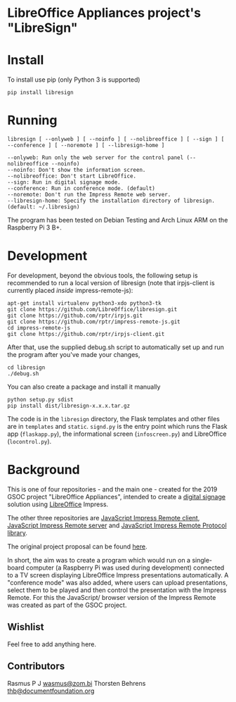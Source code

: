 # LibreOffice Appliances project's "LibreSign"

# Install

To install use pip (only Python 3 is supported)
```
pip install libresign
```

# Running

```
libresign [ --onlyweb ] [ --noinfo ] [ --nolibreoffice ] [ --sign ] [ --conference ] [ --noremote ] [ --libresign-home ]

--onlyweb: Run only the web server for the control panel (--nolibreoffice --noinfo)
--noinfo: Don't show the information screen.
--nolibreoffice: Don't start LibreOffice.
--sign: Run in digital signage mode.
--conference: Run in conference mode. (default)
--noremote: Don't run the Impress Remote web server.
--libresign-home: Specify the installation directory of libresign. (default: ~/.libresign)
```

The program has been tested on Debian Testing and Arch Linux ARM on the Raspberry Pi 3 B+.

# Development


For development, beyond the obvious tools, the following setup is
recommended to run a local version of libresign (note that
irpjs-client is currently placed _inside_ impress-remote-js):

```
apt-get install virtualenv python3-xdo python3-tk
git clone https://github.com/LibreOffice/libresign.git
git clone https://github.com/rptr/irpjs.git
git clone https://github.com/rptr/impress-remote-js.git
cd impress-remote-js
git clone https://github.com/rptr/irpjs-client.git
```

After that, use the supplied debug.sh script to automatically set up and run the program after you've made your changes,

```
cd libresign
./debug.sh
```

You can also create a package and install it manually

```
python setup.py sdist
pip install dist/libresign-x.x.x.tar.gz
```

The code is in the `libresign` directory, the Flask templates and other files are in `templates` and `static`. `signd.py` is the entry point which runs the Flask app (`flaskapp.py`), the informational screen (`infoscreen.py`) and LibreOffice (`locontrol.py`).

# Background

This is one of four repositories - and the main one - created for the 2019 GSOC project "LibreOffice Appliances", intended to create a [digital signage](https://en.wikipedia.org/wiki/Digital_signage) solution using [LibreOffice](https://libreoffice.org) Impress. 

The other three repositories are [JavaScript Impress Remote client](https://github.com/rptr/impress-remote-js), [JavaScript Impress Remote server](https://github.com/rptr/irpjs) and [JavaScript Impress Remote Protocol library](https://github.com/rptr/irpjs-client).

The original project proposal can be found [here](https://docs.google.com/document/d/1FZKM2I_5Fc2ENsLxlMmkWTo6GJaS8_QHiYEERIVxVfY/edit).

In short, the aim was to create a program which would run on a single-board computer (a Raspberry Pi was used during development) connected to a TV screen displaying LibreOffice Impress presentations automatically. A "conference mode" was also added, where users can upload presentations, select them to be played and then control the presentation with the Impress Remote. For this the JavaScript/ browser version of the Impress Remote was created as part of the GSOC project.

## Wishlist

Feel free to add anything here.

## Contributors

Rasmus P J <wasmus@zom.bi>
Thorsten Behrens <thb@documentfoundation.org>

